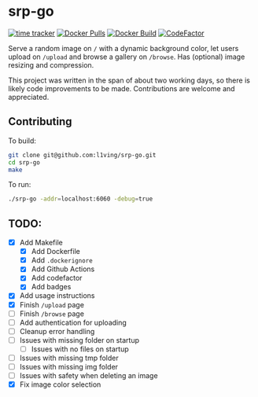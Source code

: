 # srp-go
[![time tracker](https://wakatime.com/badge/github/l1ving/srp-go.svg)](https://wakatime.com/badge/github/l1ving/srp-go)
[![Docker Pulls](https://img.shields.io/docker/pulls/l1ving/srp-go?logo=docker&logoColor=white)](https://hub.docker.com/r/l1ving/srp-go)
[![Docker Build](https://img.shields.io/github/workflow/status/l1ving/srp-go/docker-build?logo=docker&logoColor=white)](https://github.com/l1ving/srp-go/actions/workflows/docker-build.yml)
[![CodeFactor](https://img.shields.io/codefactor/grade/github/l1ving/srp-go?logo=codefactor&logoColor=white)](https://www.codefactor.io/repository/github/l1ving/srp-go)

Serve a random image on `/` with a dynamic background color, let users upload on `/upload` and browse a gallery on `/browse`.
Has (optional) image resizing and compression.

This project was written in the span of about two working days, so there is likely code improvements to be made.
Contributions are welcome and appreciated.

## Contributing

To build:
```bash
git clone git@github.com:l1ving/srp-go.git
cd srp-go
make
```

To run:
```bash
./srp-go -addr=localhost:6060 -debug=true
```

## TODO:

- [x] Add Makefile
  - [x] Add Dockerfile
  - [x] Add `.dockerignore`
  - [x] Add Github Actions
  - [x] Add codefactor
  - [x] Add badges
- [x] Add usage instructions
- [x] Finish `/upload` page
- [ ] Finish `/browse` page
- [ ] Add authentication for uploading
- [ ] Cleanup error handling
- [ ] Issues with missing folder on startup
  - [ ] Issues with no files on startup
- [ ] Issues with missing tmp folder
- [ ] Issues with missing img folder
- [ ] Issues with safety when deleting an image
- [x] Fix image color selection
